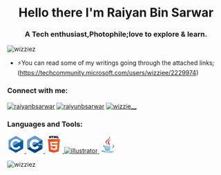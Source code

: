 <h1 align="center">Hello there I'm Raiyan Bin Sarwar</h1>
<h3 align="center">A Tech enthusiast,Photophile;love to explore & learn.</h3>

<p align="left"> <img src="https://komarev.com/ghpvc/?username=wizziez&label=Profile%20views&color=0e75b6&style=flat" alt="wizziez" /> </p>

- ⚡You can read some of my writings going through the attached links; (https://techcommunity.microsoft.com/users/wizziee/2229974)

<h3 align="left">Connect with me:</h3>
<p align="left">
<a href="https://linkedin.com/in/raiyanbsarwar" target="blank"><img align="center" src="https://raw.githubusercontent.com/rahuldkjain/github-profile-readme-generator/master/src/images/icons/Social/linked-in-alt.svg" alt="raiyanbsarwar" height="30" width="40" /></a>
<a href="https://fb.com/raiyunbsarwar" target="blank"><img align="center" src="https://raw.githubusercontent.com/rahuldkjain/github-profile-readme-generator/master/src/images/icons/Social/facebook.svg" alt="raiyunbsarwar" height="30" width="40" /></a>
<a href="https://instagram.com/wizzie__" target="blank"><img align="center" src="https://raw.githubusercontent.com/rahuldkjain/github-profile-readme-generator/master/src/images/icons/Social/instagram.svg" alt="wizzie__" height="30" width="40" /></a>
</p>

<h3 align="left">Languages and Tools:</h3>
<p align="left"> <a href="https://www.cprogramming.com/" target="_blank" rel="noreferrer"> <img src="https://raw.githubusercontent.com/devicons/devicon/master/icons/c/c-original.svg" alt="c" width="40" height="40"/> </a> <a href="https://www.w3schools.com/cpp/" target="_blank" rel="noreferrer"> <img src="https://raw.githubusercontent.com/devicons/devicon/master/icons/cplusplus/cplusplus-original.svg" alt="cplusplus" width="40" height="40"/> </a> <a href="https://www.w3.org/html/" target="_blank" rel="noreferrer"> <img src="https://raw.githubusercontent.com/devicons/devicon/master/icons/html5/html5-original-wordmark.svg" alt="html5" width="40" height="40"/> </a> <a href="https://www.adobe.com/in/products/illustrator.html" target="_blank" rel="noreferrer"> <img src="https://www.vectorlogo.zone/logos/adobe_illustrator/adobe_illustrator-icon.svg" alt="illustrator" width="40" height="40"/> </a> <a href="https://www.java.com" target="_blank" rel="noreferrer"> <img src="https://raw.githubusercontent.com/devicons/devicon/master/icons/java/java-original.svg" alt="java" width="40" height="40"/> </a> </p>

<p><img align="center" src="https://github-readme-stats.vercel.app/api/top-langs?username=wizziez&show_icons=true&locale=en&layout=compact" alt="wizziez" /></p>
